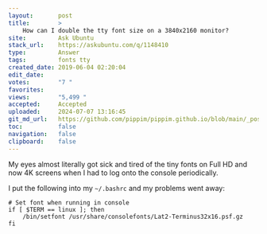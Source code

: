 ```yaml
---
layout:       post
title:        >
    How can I double the tty font size on a 3840x2160 monitor?
site:         Ask Ubuntu
stack_url:    https://askubuntu.com/q/1148410
type:         Answer
tags:         fonts tty
created_date: 2019-06-04 02:20:04
edit_date:    
votes:        "7 "
favorites:    
views:        "5,499 "
accepted:     Accepted
uploaded:     2024-07-07 13:16:45
git_md_url:   https://github.com/pippim/pippim.github.io/blob/main/_posts/2019/2019-06-04-How-can-I-double-the-tty-font-size-on-a-3840x2160-monitor_.md
toc:          false
navigation:   false
clipboard:    false
---
```


My eyes almost literally got sick and tired of the tiny fonts on Full HD and now 4K screens when I had to log onto the console periodically.

I put the following into my `~/.bashrc` and my problems went away:

``` 
# Set font when running in console
if [ $TERM == linux ]; then
    /bin/setfont /usr/share/consolefonts/Lat2-Terminus32x16.psf.gz
fi
```

